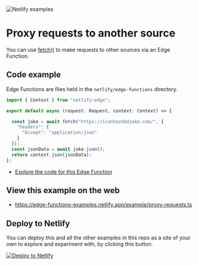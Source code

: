 ![Netlify examples](https://user-images.githubusercontent.com/5865/159468750-df1c2783-39b2-40da-9c0f-971f72a7ea3f.png)

# Proxy requests to another source 

You can use [fetch()](https://developer.mozilla.org/en-US/docs/Web/API/fetch) to make requests to other sources via an Edge Function.

## Code example

Edge Functions are files held in the `netlify/edge-functions` directory.

```ts
import { Context } from "netlify:edge";

export default async (request: Request, context: Context) => {

  const joke = await fetch("https://icanhazdadjoke.com/", {
    "headers": {
      "Accept": "application/json"
    }
  });
  const jsonData = await joke.json();
  return context.json(jsonData);
};

```

- [Explore the code for this Edge Function](../../netlify/edge-functions/proxy-requests.ts)

## View this example on the web

- https://edge-functions-examples.netlify.app/example/proxy-requests.ts

## Deploy to Netlify

You can deploy this and all the other examples in this repo as a site of your own to explore and experiment with, by
clicking this button.

[![Deploy to Netlify](https://www.netlify.com/img/deploy/button.svg)](https://app.netlify.com/start/deploy?repository=https://github.com/netlify/edge-functions-examples)
